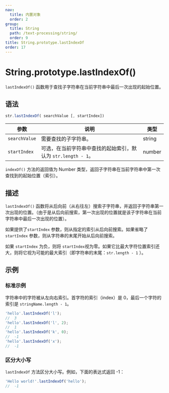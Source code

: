 ```yaml
---
nav:
  title: 内置对象
  order: 2
group:
  title: String
  path: /text-processing/string/
  order: 9
title: String.prototype.lastIndexOf
order: 17
---
```


# String.prototype.lastIndexOf()

`lastIndexOf()` 函数用于查找子字符串在当前字符串中最后一次出现的起始位置。

## 语法

```js
str.lastIndexOf( searchValue [, startIndex])
```

| 参数          | 说明                                                          | 类型   |
| ------------- | ------------------------------------------------------------- | ------ |
| `searchValue` | 需要查找的子字符串。                                          | string |
| `startIndex`  | 可选，在当前字符串中查找的起始索引，默认为 `str.length - 1`。 | number |

`indexOf()` 方法的返回值为 Number 类型，返回子字符串在当前字符串中第一次查找到的起始位置（索引）。

## 描述

`lastIndexOf()` 函数将从后向前（从右往左）搜索子字符串，并返回子字符串第一次出现的位置。（由于是从后向前搜索，第一次出现的位置就是该子字符串在当前字符串中最后一次出现的位置）。

如果提供了`startIndex` 参数，则从指定的索引从后向前搜索。如果省略了 `startIndex` 参数，则从字符串的末尾开始从后向前搜索。

如果 `startIndex` 为负，则将 `startIndex`视为零。如果它比最大字符位置索引还大，则将它视为可能的最大索引（即字符串的末尾：`str.length - 1` ）。

## 示例

### 标准示例

字符串中的字符被从左向右索引。首字符的索引（index）是 0，最后一个字符的索引是 `stringName.length - 1`。

```js
'hello'.lastIndexOf('l');
//  3
'hello'.lastIndexOf('l', 2);
//  1
'hello'.lastIndexOf('k', 0);
//  -1
'hello'.lastIndexOf('x');
//  -1
```

### 区分大小写

`lastIndexOf` 方法区分大小写。例如，下面的表达式返回 -1：

```js
'Hello world!'.lastIndexOf('hello');
//  -1
```

